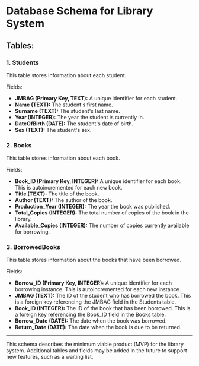 # Database Schema for Library System

## Tables:

### 1. Students

This table stores information about each student.

Fields:
- **JMBAG (Primary Key, TEXT):** A unique identifier for each student.
- **Name (TEXT):** The student's first name.
- **Surname (TEXT):** The student's last name.
- **Year (INTEGER):** The year the student is currently in.
- **DateOfBirth (DATE):** The student's date of birth.
- **Sex (TEXT):** The student's sex.

### 2. Books

This table stores information about each book.

Fields:
- **Book_ID (Primary Key, INTEGER):** A unique identifier for each book. This is autoincremented for each new book.
- **Title (TEXT):** The title of the book.
- **Author (TEXT):** The author of the book.
- **Production_Year (INTEGER):** The year the book was published.
- **Total_Copies (INTEGER):** The total number of copies of the book in the library.
- **Available_Copies (INTEGER):** The number of copies currently available for borrowing.

### 3. BorrowedBooks

This table stores information about the books that have been borrowed.

Fields:
- **Borrow_ID (Primary Key, INTEGER):** A unique identifier for each borrowing instance. This is autoincremented for each new instance.
- **JMBAG (TEXT):** The ID of the student who has borrowed the book. This is a foreign key referencing the JMBAG field in the Students table.
- **Book_ID (INTEGER):** The ID of the book that has been borrowed. This is a foreign key referencing the Book_ID field in the Books table.
- **Borrow_Date (DATE):** The date when the book was borrowed.
- **Return_Date (DATE):** The date when the book is due to be returned.

---

This schema describes the minimum viable product (MVP) for the library system. Additional tables and fields may be added in the future to support new features, such as a waiting list.
